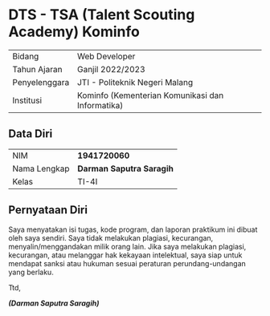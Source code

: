 # DTS - TSA (Talent Scouting Academy) Kominfo

|  |  |
|--|--|
| Bidang | Web Developer |
| Tahun Ajaran | Ganjil 2022/2023 |
| Penyelenggara | JTI - Politeknik Negeri Malang |
| Institusi | Kominfo (Kementerian Komunikasi dan Informatika) |


## Data Diri

|  |  |
|--|--|
| NIM | **1941720060** |
| Nama Lengkap | **Darman Saputra Saragih** |
| Kelas | TI-4I |


## Pernyataan Diri

Saya menyatakan isi tugas, kode program, dan laporan praktikum ini dibuat oleh saya sendiri. Saya tidak melakukan plagiasi, kecurangan, menyalin/menggandakan milik orang lain.
Jika saya melakukan plagiasi, kecurangan, atau melanggar hak kekayaan intelektual, saya siap untuk mendapat sanksi atau hukuman sesuai peraturan perundang-undangan yang berlaku.

Ttd,

***(Darman Saputra Saragih)***
